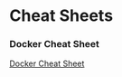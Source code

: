 # Cheat Sheets

### Docker Cheat Sheet
[Docker Cheat Sheet](https://github.com/wsargent/docker-cheat-sheet)
